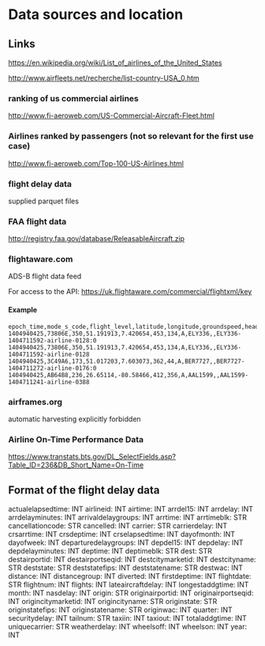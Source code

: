 # Data sources and location

## Links
https://en.wikipedia.org/wiki/List_of_airlines_of_the_United_States

http://www.airfleets.net/recherche/list-country-USA_0.htm

### ranking of us commercial airlines
http://www.fi-aeroweb.com/US-Commercial-Aircraft-Fleet.html

### Airlines ranked by passengers (not so relevant for the first use case)
http://www.fi-aeroweb.com/Top-100-US-Airlines.html

### flight delay data
   supplied parquet files
### FAA flight data
   http://registry.faa.gov/database/ReleasableAircraft.zip 
### flightaware.com
ADS-B flight data feed

For access to the API: https://uk.flightaware.com/commercial/flightxml/key

#### Example
```
epoch_time,mode_s_code,flight_level,latitude,longitude,groundspeed,heading,air_ground_flag,ident,registration,flight_id
1404940425,73806E,350,51.191913,7.420654,453,134,A,ELY336,,ELY336-1404711592-airline-0128:0
1404940425,73806E,350,51.191913,7.420654,453,134,A,ELY336,,ELY336-1404711592-airline-0128
1404940425,3C49A6,173,51.017203,7.603073,362,44,A,BER7727,,BER7727-1404711272-airline-0176:0
1404940425,AB64B8,236,26.65114,-80.58466,412,356,A,AAL1599,,AAL1599-1404711241-airline-0388
```

### airframes.org
   automatic harvesting explicitly forbidden
### Airline On-Time Performance Data
https://www.transtats.bts.gov/DL_SelectFields.asp?Table_ID=236&DB_Short_Name=On-Time

## Format of the flight delay data

 actualelapsedtime: INT
 airlineid: INT
 airtime: INT
 arrdel15: INT
 arrdelay: INT
 arrdelayminutes: INT
 arrivaldelaygroups: INT
 arrtime: INT
 arrtimeblk: STR
 cancellationcode: STR
 cancelled: INT
 carrier: STR
 carrierdelay: INT
 crsarrtime: INT
 crsdeptime: INT
 crselapsedtime: INT
 dayofmonth: INT
 dayofweek: INT
 departuredelaygroups: INT
 depdel15: INT
 depdelay: INT
 depdelayminutes: INT
 deptime: INT
 deptimeblk: STR
 dest: STR
 destairportid: INT
 destairportseqid: INT
 destcitymarketid: INT
 destcityname: STR
 deststate: STR
 deststatefips: INT
 deststatename: STR
 destwac: INT
 distance: INT
 distancegroup: INT
 diverted: INT
 firstdeptime: INT
 flightdate: STR
 flightnum: INT
 flights: INT
 lateaircraftdelay: INT
 longestaddgtime: INT
 month: INT
 nasdelay: INT
 origin: STR
 originairportid: INT
 originairportseqid: INT
 origincitymarketid: INT
 origincityname: STR
 originstate: STR
 originstatefips: INT
 originstatename: STR
 originwac: INT
 quarter: INT
 securitydelay: INT
 tailnum: STR
 taxiin: INT
 taxiout: INT
 totaladdgtime: INT
 uniquecarrier: STR
 weatherdelay: INT
 wheelsoff: INT
 wheelson: INT
 year: INT
